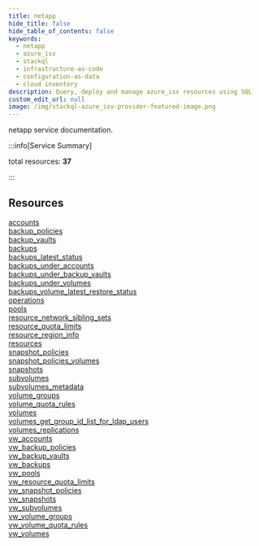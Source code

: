 ```yaml
---
title: netapp
hide_title: false
hide_table_of_contents: false
keywords:
  - netapp
  - azure_isv
  - stackql
  - infrastructure-as-code
  - configuration-as-data
  - cloud inventory
description: Query, deploy and manage azure_isv resources using SQL
custom_edit_url: null
image: /img/stackql-azure_isv-provider-featured-image.png
---
```


netapp service documentation.

:::info[Service Summary]

total resources: __37__  

:::

## Resources
<div class="row">
<div class="providerDocColumn">
<a href="/services/netapp/accounts/">accounts</a><br />
<a href="/services/netapp/backup_policies/">backup_policies</a><br />
<a href="/services/netapp/backup_vaults/">backup_vaults</a><br />
<a href="/services/netapp/backups/">backups</a><br />
<a href="/services/netapp/backups_latest_status/">backups_latest_status</a><br />
<a href="/services/netapp/backups_under_accounts/">backups_under_accounts</a><br />
<a href="/services/netapp/backups_under_backup_vaults/">backups_under_backup_vaults</a><br />
<a href="/services/netapp/backups_under_volumes/">backups_under_volumes</a><br />
<a href="/services/netapp/backups_volume_latest_restore_status/">backups_volume_latest_restore_status</a><br />
<a href="/services/netapp/operations/">operations</a><br />
<a href="/services/netapp/pools/">pools</a><br />
<a href="/services/netapp/resource_network_sibling_sets/">resource_network_sibling_sets</a><br />
<a href="/services/netapp/resource_quota_limits/">resource_quota_limits</a><br />
<a href="/services/netapp/resource_region_info/">resource_region_info</a><br />
<a href="/services/netapp/resources/">resources</a><br />
<a href="/services/netapp/snapshot_policies/">snapshot_policies</a><br />
<a href="/services/netapp/snapshot_policies_volumes/">snapshot_policies_volumes</a><br />
<a href="/services/netapp/snapshots/">snapshots</a><br />
<a href="/services/netapp/subvolumes/">subvolumes</a>
</div>
<div class="providerDocColumn">
<a href="/services/netapp/subvolumes_metadata/">subvolumes_metadata</a><br />
<a href="/services/netapp/volume_groups/">volume_groups</a><br />
<a href="/services/netapp/volume_quota_rules/">volume_quota_rules</a><br />
<a href="/services/netapp/volumes/">volumes</a><br />
<a href="/services/netapp/volumes_get_group_id_list_for_ldap_users/">volumes_get_group_id_list_for_ldap_users</a><br />
<a href="/services/netapp/volumes_replications/">volumes_replications</a><br />
<a href="/services/netapp/vw_accounts/">vw_accounts</a><br />
<a href="/services/netapp/vw_backup_policies/">vw_backup_policies</a><br />
<a href="/services/netapp/vw_backup_vaults/">vw_backup_vaults</a><br />
<a href="/services/netapp/vw_backups/">vw_backups</a><br />
<a href="/services/netapp/vw_pools/">vw_pools</a><br />
<a href="/services/netapp/vw_resource_quota_limits/">vw_resource_quota_limits</a><br />
<a href="/services/netapp/vw_snapshot_policies/">vw_snapshot_policies</a><br />
<a href="/services/netapp/vw_snapshots/">vw_snapshots</a><br />
<a href="/services/netapp/vw_subvolumes/">vw_subvolumes</a><br />
<a href="/services/netapp/vw_volume_groups/">vw_volume_groups</a><br />
<a href="/services/netapp/vw_volume_quota_rules/">vw_volume_quota_rules</a><br />
<a href="/services/netapp/vw_volumes/">vw_volumes</a>
</div>
</div>